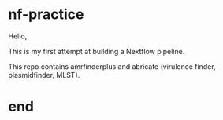 # nf-practice
Hello,

This is my first attempt at building a Nextflow pipeline. 

This repo contains amrfinderplus and abricate (virulence finder, plasmidfinder, MLST).

# end
